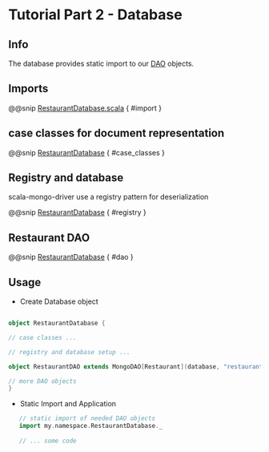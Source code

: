 # Tutorial Part 2 - Database

## Info

The database provides static import to our [DAO](https://en.wikipedia.org/wiki/Data_access_object) objects.

## Imports

@@snip [RestaurantDatabase.scala](../../../test/scala/com/sfxcode/nosql/mongo/restaurant/RestaurantDatabase.scala) { #import }


## case classes for document representation

@@snip [RestaurantDatabase](../../../test/scala/com/sfxcode/nosql/mongo/restaurant/RestaurantDatabase.scala) { #case_classes }

## Registry and database

scala-mongo-driver use a registry pattern for deserialization

@@snip [RestaurantDatabase](../../../test/scala/com/sfxcode/nosql/mongo/restaurant/RestaurantDatabase.scala) { #registry }

## Restaurant DAO

@@snip [RestaurantDatabase](../../../test/scala/com/sfxcode/nosql/mongo/restaurant/RestaurantDatabase.scala) { #dao }

## Usage
* Create Database object

```scala

object RestaurantDatabase {

// case classes ...

// registry and database setup ...

object RestaurantDAO extends MongoDAO[Restaurant](database, "restaurants")

// more DAO objects
}
```

* Static Import and Application

```scala
   // static import of needed DAO objects
   import my.namespace.RestaurantDatabase._
   
   // ... some code
   
```